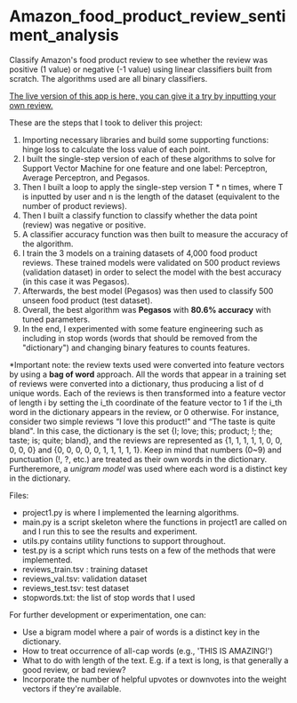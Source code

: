 # Amazon_food_product_review_sentiment_analysis
Classify Amazon's food product review to see whether the review was positive (1 value) or negative (-1 value) using linear classifiers built from scratch. The algorithms used are all binary classifiers.

[The live version of this app is here, you can give it a try by inputting your own review.](https://share.streamlit.io/lamtrinh259/food_product_review_sentiment_analysis/main/review_sentiment_app.py)

These are the steps that I took to deliver this project: 
1. Importing necessary libraries and build some supporting functions: hinge loss to calculate the loss value of each point. 
2. I built the single-step version of each of these algorithms to solve for Support Vector Machine for one feature and one label: Perceptron, Average Perceptron, and Pegasos. 
3. Then I built a loop to apply the single-step version T * n times, where T is inputted by user and n is the length of the dataset (equivalent to the number of product reviews). 
4. Then I built a classify function to classify whether the data point (review) was negative or positive. 
5. A classifier accuracy function was then built to measure the accuracy of the algorithm. 
6. I train the 3 models on a training datasets of 4,000 food product reviews. These trained models were validated on 500 product reviews (validation dataset) in order to select the model with the best accuracy (in this case it was Pegasos). 
7. Afterwards, the best model (Pegasos) was then used to classify 500 unseen food product (test dataset). 
8. Overall, the best algorithm was **Pegasos** with **80.6% accuracy** with tuned parameters. 
9. In the end, I experimented with some feature engineering such as including in stop words (words that should be removed from the "dictionary") and changing binary features to counts features. 

*Important note: the review texts used were converted into feature vectors by using a **bag of word** approach. All the words that appear in a training set of reviews were converted into a dictionary, thus producing a list of d unique words. Each of the reviews is then transformed into a feature vector of length i by setting the i_th coordinate of the feature vector to 1 if the i_th word in the dictionary appears in the review, or 0 otherwise. For instance, consider two simple reviews “I love this product!" and “The taste is quite bland". In this case, the dictionary is the set {I; love; this; product; !; the; taste; is; quite; bland}, and the reviews are represented as {1, 1, 1, 1, 1, 0, 0, 0, 0, 0} and {0, 0, 0, 0, 0, 1, 1, 1, 1, 1}. Keep in mind that numbers (0~9) and punctuation (!, ?, etc.) are treated as their own words in the dictionary. Furtheremore, a _unigram model_ was used where each word is a distinct key in the dictionary. 

Files: 
- project1.py is where I implemented the learning algorithms.
- main.py is a script skeleton where the functions in project1 are called on and I run this to see the results and experiment. 
- utils.py contains utility functions to support throughout. 
- test.py is a script which runs tests on a few of the methods that were implemented. 
- reviews_train.tsv : training dataset
- reviews_val.tsv: validation dataset
- reviews_test.tsv: test dataset
- stopwords.txt: the list of stop words that I used

For further development or experimentation, one can: 
- Use a bigram model where a pair of words is a distinct key in the dictionary. 
- How to treat occurrence of all-cap words (e.g., 'THIS IS AMAZING!')
- What to do with length of the text. E.g. if a text is long, is that generally a good review, or bad review? 
- Incorporate the number of helpful upvotes or downvotes into the weight vectors if they're available. 
